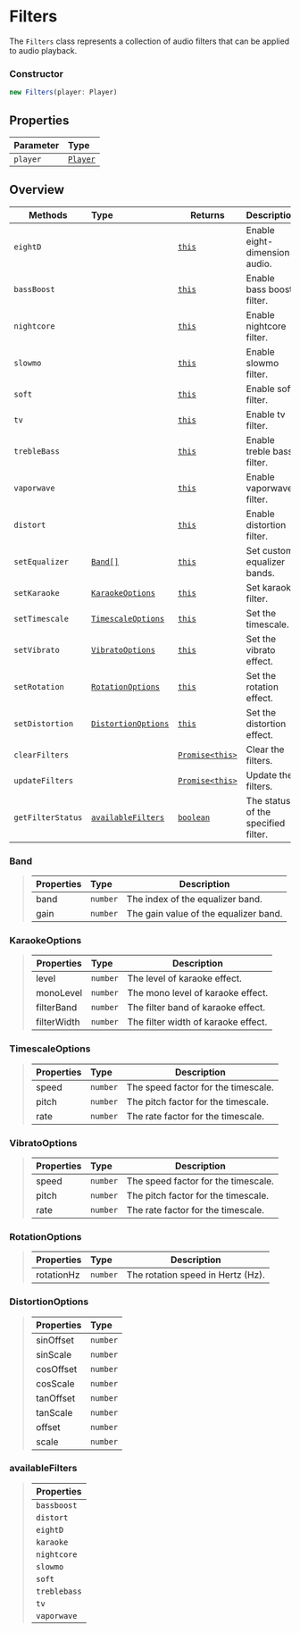 # Filters

The `Filters` class represents a collection of audio filters that can be applied to audio playback.

### Constructor

```ts
new Filters(player: Player)
```

## Properties

| Parameter | Type                          |
| --------- | :---------------------------- |
| `player`  | [`Player`](../classes/player) |

## Overview

| Methods           | Type                                      | Returns              | Description                         |
| ----------------- | :---------------------------------------- | -------------------- | ----------------------------------- |
| `eightD`          |                                           | [`this`](#)          | Enable eight-dimension audio.       |
| `bassBoost`       |                                           | [`this`](#)          | Enable bass boost filter.           |
| `nightcore`       |                                           | [`this`](#)          | Enable nightcore filter.            |
| `slowmo`          |                                           | [`this`](#)          | Enable slowmo filter.               |
| `soft`            |                                           | [`this`](#)          | Enable soft filter.                 |
| `tv`              |                                           | [`this`](#)          | Enable tv filter.                   |
| `trebleBass`      |                                           | [`this`](#)          | Enable treble bass filter.          |
| `vaporwave`       |                                           | [`this`](#)          | Enable vaporwave filter.            |
| `distort`         |                                           | [`this`](#)          | Enable distortion filter.           |
| `setEqualizer`    | [`Band[]`](#band)                         | [`this`](#)          | Set custom equalizer bands.         |
| `setKaraoke`      | [`KaraokeOptions`](#karaokeoptions)       | [`this`](#)          | Set karaoke filter.                 |
| `setTimescale`    | [`TimescaleOptions`](#timescaleoptions)   | [`this`](#)          | Set the timescale.                  |
| `setVibrato`      | [`VibratoOptions`](#vibratooptions)       | [`this`](#)          | Set the vibrato effect.             |
| `setRotation`     | [`RotationOptions`](#rotationoptions)     | [`this`](#)          | Set the rotation effect.            |
| `setDistortion`   | [`DistortionOptions`](#distortionoptions) | [`this`](#)          | Set the distortion effect.          |
| `clearFilters`    |                                           | [`Promise<this>`](#) | Clear the filters.                  |
| `updateFilters`   |                                           | [`Promise<this>`](#) | Update the filters.                 |
| `getFilterStatus` | [`availableFilters`](#availablefilters)   | [`boolean`](#)       | The status of the specified filter. |

### Band

> | Properties | Type     | Description                           |
> | ---------- | :------- | ------------------------------------- |
> | band       | `number` | The index of the equalizer band.      |
> | gain       | `number` | The gain value of the equalizer band. |

### KaraokeOptions

> | Properties  | Type     | Description                         |
> | ----------- | :------- | ----------------------------------- |
> | level       | `number` | The level of karaoke effect.        |
> | monoLevel   | `number` | The mono level of karaoke effect.   |
> | filterBand  | `number` | The filter band of karaoke effect.  |
> | filterWidth | `number` | The filter width of karaoke effect. |

### TimescaleOptions

> | Properties | Type     | Description                         |
> | ---------- | :------- | ----------------------------------- |
> | speed      | `number` | The speed factor for the timescale. |
> | pitch      | `number` | The pitch factor for the timescale. |
> | rate       | `number` | The rate factor for the timescale.  |

### VibratoOptions

> | Properties | Type     | Description                         |
> | ---------- | :------- | ----------------------------------- |
> | speed      | `number` | The speed factor for the timescale. |
> | pitch      | `number` | The pitch factor for the timescale. |
> | rate       | `number` | The rate factor for the timescale.  |

### RotationOptions

> | Properties | Type     | Description                       |
> | ---------- | :------- | --------------------------------- |
> | rotationHz | `number` | The rotation speed in Hertz (Hz). |

### DistortionOptions

> | Properties | Type     |
> | ---------- | :------- |
> | sinOffset  | `number` |
> | sinScale   | `number` |
> | cosOffset  | `number` |
> | cosScale   | `number` |
> | tanOffset  | `number` |
> | tanScale   | `number` |
> | offset     | `number` |
> | scale      | `number` |

### availableFilters

> | Properties   |
> | ------------ |
> | `bassboost`  |
> | `distort`    |
> | `eightD`     |
> | `karaoke`    |
> | `nightcore`  |
> | `slowmo`     |
> | `soft`       |
> | `treblebass` |
> | `tv`         |
> | `vaporwave`  |
